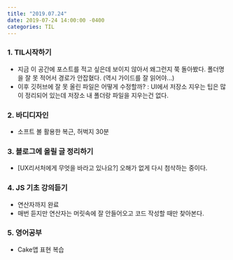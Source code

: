 ```yaml
---
title: "2019.07.24"
date: 2019-07-24 14:00:00 -0400
categories: TIL
---
```


### 1. TIL시작하기
* 지금 이 공간에 포스트를 적고 싶은데 보이지 않아서 왜그런지 쭉 돌아봤다. 폴더명을 잘 못 적어서 경로가 안잡혔다. (역시 가이드를 잘 읽어야...)
* 이후 깃허브에 잘 못 올린 파일은 어떻게 수정할까? : UI에서 저장소 지우는 팁은 많이 정리되어 있는데 저장소 내 폴더랑 파일을 지우는건 없다.
### 2. 바디디자인
* 소프트 볼 활용한 복근, 허벅지 30분
### 3. 블로그에 올릴 글 정리하기
* [UX리서처에게 무엇을 바라고 있나요?] 오해가 없게 다시 첨삭하는 중이다.
### 4. JS 기초 강의듣기
* 연산자까지 완료
 * 매번 듣지만 연산자는 머릿속에 잘 안들어오고 코드 작성할 때만 찾아본다.
### 5. 영어공부
* Cake앱 표현 복습
